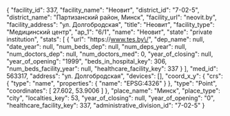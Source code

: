 {
    "facility_id": 337,
    "facility_name": "Неовит",
    "district_id": "7-02-5",
    "district_name": "Партизанский район, Минск",
    "facility_url": "neovit.by",
    "facility_address": "ул. Долгобродская",
    "title": "Неовит",
    "facility_type": "Медицинский центр",
    "ap_1": "6\/1",
    "name": "Неовит",
    "state": "private institution",
    "stats": [
        {
            "url": "https:\/\/www.tes.by\/",
            "dep_name": null,
            "date_year": null,
            "num_beds_dep": null,
            "num_deps_year": null,
            "num_doctors_dep": null,
            "num_doctors_med": 0,
            "year_of_closing": null,
            "year_of_opening": "1999",
            "beds_in_hospital_key": 306,
            "num_beds_facility_year": null,
            "healthcare_facility_key": 337
        }
    ],
    "med_id": 563317,
    "address": "ул. Долгобродская",
    "devices": [],
    "coord_x_y": {
        "crs": {
            "type": "name",
            "properties": {
                "name": "EPSG:4326"
            }
        },
        "type": "Point",
        "coordinates": [
            27.602,
            53.9006
        ]
    },
    "place_name": "Минск",
    "place_type": "city",
    "localties_key": 53,
    "year_of_closing": null,
    "year_of_opening": "0",
    "healthcare_facility_key": 337,
    "administrative_division_id": "7-02-5"
}